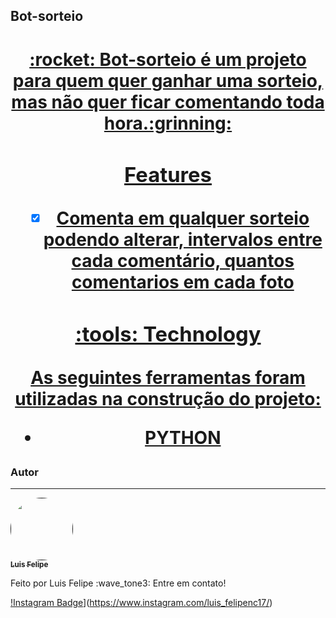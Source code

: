 ## Bot-sorteio

<h1 align="center">
    <a href="https://www.python.org/🔗 Python</a>
</h1>
<p align="center">:rocket: Bot-sorteio é um projeto para quem quer ganhar uma sorteio, mas não quer ficar comentando toda hora.:grinning:</p>

### Features

- [x] Comenta em qualquer sorteio podendo alterar, intervalos entre cada comentário, quantos comentarios em cada foto 

### :tools: Technology

As seguintes ferramentas foram utilizadas na construção do projeto:

- [PYTHON](https://www.python.org/)

### Autor
---
<a href="">
 <img style="border-radius: 50px;" src="/photo.jpg" width="100px;" alt=""/>
 <br />
 <sub><b>Luis Felipe</b></sub></a>  <br>


Feito por Luis Felipe :wave_tone3: Entre em contato!

[!Instagram Badge](https://instagram.fpmw3-1.fna.fbcdn.net/v/t51.2885-19/s150x150/162947345_362655328350139_8906382656917021772_n.jpg?tp=1&_nc_ht=instagram.fpmw3-1.fna.fbcdn.net&_nc_ohc=ot87xDWf_oMAX-Do7ge&edm=ABfd0MgAAAAA&ccb=7-4&oh=5f1717d95ec2854f28ee4c7e6a506342&oe=609152B4&_nc_sid=7bff83)](https://www.instagram.com/luis_felipenc17/) 
